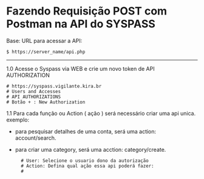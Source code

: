 # Fazendo Requisição POST com Postman na API do SYSPASS

Base: URL para acessar a API:

    $ https://server_name/api.php

---

1.0 Acesse o Syspass via WEB e crie um novo token de API AUTHORIZATION

    # https://syspass.vigilante.kira.br
    # Users and Accesses
    # API AUTHORIZATIONS
    # Botão + : New Authorization

1.1 Para cada função ou Action ( ação ) será necessário criar uma api unica.
exemplo:
- para pesquisar detalhes de uma conta, será uma action: account/search.
- para criar uma category, será uma acction: category/create.
  
        # User: Selecione o usuario dono da autorização
        # Action: Defina qual ação essa api poderá fazer:
        # 
        
